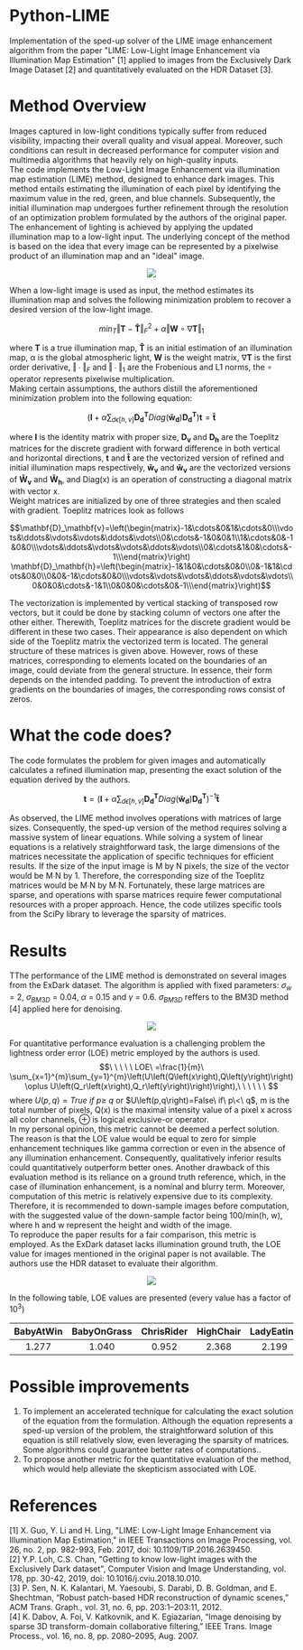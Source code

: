 # Python-LIME
Implementation of the sped-up solver of the LIME image enhancement algorithm from the paper "LIME: Low-Light Image Enhancement via Illumination Map Estimation" [1] applied to images from the Exclusively Dark Image Dataset [2] and quantitatively evaluated on the HDR Dataset [3].<br>

# Method Overview
Images captured in low-light conditions typically suffer from reduced visibility, impacting their overall quality and visual appeal. Moreover, such conditions can result in decreased performance for computer vision and multimedia algorithms that heavily rely on high-quality inputs.<br>
The code implements the Low-Light Image Enhancement via illumination map estimation (LIME) method, designed to enhance dark images. This method entails estimating the illumination of each pixel by identifying the maximum value in the red, green, and blue channels. Subsequently, the initial illumination map undergoes further refinement through the resolution of an optimization problem formulated by the authors of the original paper. The enhancement of lighting is achieved by applying the updated illumination map to a low-light input. The underlying concept of the method is based on the idea that every image can be represented by a pixelwise product of an illumination map and an "ideal" image.<br>

<p align='center'>
<img src='./readme_images/1.jpg'>
</p>

When a low-light image is used as input, the method estimates its illumination map and solves the following minimization problem to recover a desired version of the low-light image.<br>

```math
min_T‖\mathbf{T}-\mathbf{\hat{T}}‖_F^2+α‖\mathbf{W}∘\nabla\mathbf{T}‖_1
```

where $\mathbf{T}$ is a true illumination map, $\mathbf{\hat{T}}$ is an initial estimation of an illumination map, α is the global atmospheric light, $\mathbf{W}$ is the weight matrix, $\nabla\mathbf{T}$ is the first order derivative, $‖∙‖_F$ and $‖∙‖_1$ are the Frobenious and L1 norms, the ∘ operator represents pixelwise multiplication.<br>
Making certain assumptions, the authors distill the aforementioned minimization problem into the following equation:<br>

```math
(\mathbf{I}+\alpha\sum_{d\epsilon[h,v]}\mathbf{D^T_d}Diag(\mathbf{\widetilde{w}_d})\mathbf{D^T_d})\mathbf{t}=\mathbf{\hat{t}}
```

where $\mathbf{I}$ is the identity matrix with proper size, $\mathbf{D_v}$ and $\mathbf{D_h}$ are the Toeplitz matrices for the discrete gradient with forward difference in both vertical and horizontal directions, $\mathbf{t}$ and $\mathbf{\hat{t}}$ are the vectorized version of refined and initial illumination maps respectively, $\mathbf{\widetilde{w}_v}$ and $\mathbf{\widetilde{w}_v}$ are the vectorized versions of $\mathbf{\widetilde{W}_v}$ and $\mathbf{\widetilde{W}_h}$, and Diag(x) is an operation of constructing a diagonal matrix with vector x.<br>
Weight matrices are initialized by one of three strategies and then scaled with gradient. Toeplitz matrices look as follows
```math
\mathbf{D}_\mathbf{v}=\left(\begin{matrix}-1&\cdots&0&1&\cdots&0\\\vdots&\ddots&\vdots&\vdots&\ddots&\vdots\\0&\cdots&-1&0&0&1\\1&\cdots&0&-1&0&0\\\vdots&\ddots&\vdots&\vdots&\ddots&\vdots\\0&\cdots&1&0&\cdots&-1\\\end{matrix}\right)
\mathbf{D}_\mathbf{h}=\left(\begin{matrix}-1&1&0&\cdots&0&0\\0&-1&1&\cdots&0&0\\0&0&-1&\cdots&0&0\\\vdots&\vdots&\vdots&\ddots&\vdots&\vdots\\0&0&0&\cdots&-1&1\\0&0&0&\cdots&0&-1\\\end{matrix}\right)
```
The vectorization is implemented by vertical stacking of transposed row vectors, but it could be done by stacking column of vectors one after the other either. Therewith, Toeplitz matrices for the discrete gradient would be different in these two cases. Their appearance is also dependent on which side of the Toeplitz matrix the vectorized term is located. The general structure of these matrices is given above. However, rows of these matrices, corresponding to elements located on the boundaries of an image, could deviate from the general structure. In essence, their form depends on the intended padding. To prevent the introduction of extra gradients on the boundaries of images, the corresponding rows consist of zeros.<br>

# What the code does?
The code formulates the problem for given images and automatically calculates a refined illumination map, presenting the exact solution of the equation derived by the authors.
```math
\mathbf{t}=(\mathbf{I}+\alpha\sum_{d\epsilon[h,v]}\mathbf{D^T_d}Diag(\mathbf{\widetilde{w}_d})\mathbf{D^T_d})^{-1}\mathbf{\hat{t}}
```
As observed, the LIME method involves operations with matrices of large sizes. Consequently, the sped-up version of the method requires solving a massive system of linear equations. While solving a system of linear equations is a relatively straightforward task, the large dimensions of the matrices necessitate the application of specific techniques for efficient results. If the size of the input image is M by N pixels, the size of the vector would be M∙N by 1. Therefore, the corresponding size of the Toeplitz matrices would be M∙N by M∙N. Fortunately, these large matrices are sparse, and operations with sparse matrices require fewer computational resources with a proper approach. Hence, the code utilizes specific tools from the SciPy library to leverage the sparsity of matrices.

# Results
TThe performance of the LIME method is demonstrated on several images from the ExDark dataset. The algorithm is applied with fixed parameters: $\sigma_w$ = 2, $\sigma_{BM3D}$ = 0.04, $\alpha$ = 0.15 and $\gamma$ = 0.6. $\sigma_{BM3D}$ reffers to the BM3D method [4] applied here for denoising.<br>
<p align='center'>
<img src='./readme_images/2.jpg'>
</p>

For quantitative performance evaluation is a challenging problem the lightness order error (LOE) metric employed by the authors is used.
$$\ \ \ \ \ LOE\ =\frac{1}{m}\ \sum_{x=1}^{m}\sum_{y=1}^{m}\left(U\left(Q\left(x\right),Q\left(y\right)\right)\oplus U\left(Q_r\left(x\right),Q_r\left(y\right)\right)\right),\ \ \ \ \ \ $$
where $U\left(p,q\right)=True\ if\ p\geq\ q$ or $U\left(p,q\right)=False\ if\ p\<\ q$, m is the total number of pixels, Q(x) is the maximal intensity value of a pixel x across all color channels, ⊕ is logical exclusive-or operator.<br>
In my personal opinion, this metric cannot be deemed a perfect solution. The reason is that the LOE value would be equal to zero for simple enhancement techniques like gamma correction or even in the absence of any illumination enhancement. Consequently, qualitatively inferior results could quantitatively outperform better ones. Another drawback of this evaluation method is its reliance on a ground truth reference, which, in the case of illumination enhancement, is a nominal and blurry term. Moreover, computation of this metric is relatively expensive due to its complexity. Therefore, it is recommended to down-sample images before computation, with the suggested value of the down-sample factor being 100/min(h, w), where h and w represent the height and width of the image.<br>
To reproduce the paper results for a fair comparison, this metric is employed. As the ExDark dataset lacks illumination ground truth, the LOE value for images mentioned in the original paper is not available. The authors use the HDR dataset to evaluate their algorithm.


<p align='center'>
<img src='./readme_images/3.jpg'>
</p>

In the following table, LOE values are presented (every value has a factor of $10^3$)
<p align='center'>

| BabyAtWin | BabyOnGrass | ChrisRider | HighChair | LadyEating | SantaHelper |
| :---: | :---: | :---: | :---: | :---: | :---: |
| 1.277 | 1.040 | 0.952 | 2.368 | 2.199 | 2.374|

# Possible improvements
1. To implement an accelerated technique for calculating the exact solution of the equation from the formulation. Although the equation represents a sped-up version of the problem, the straightforward solution of this equation is still relatively slow, even leveraging the sparsity of matrices. Some algorithms could guarantee better rates of computations..<br>
2. To propose another metric for the quantitative evaluation of the method, which would help alleviate the skepticism associated with LOE.<br>

# References
[1]	X. Guo, Y. Li and H. Ling, "LIME: Low-Light Image Enhancement via Illumination Map Estimation," in IEEE Transactions on Image Processing, vol. 26, no. 2, pp. 982-993, Feb. 2017, doi: 10.1109/TIP.2016.2639450.<br>
[2]	Y.P. Loh, C.S. Chan, "Getting to know low-light images with the Exclusively Dark dataset", Computer Vision and Image Understanding, vol. 178, pp. 30-42, 2019, doi: 10.1016/j.cviu.2018.10.010.<br> 
[3]	P. Sen, N. K. Kalantari, M. Yaesoubi, S. Darabi, D. B. Goldman, and E. Shechtman, “Robust patch-based HDR reconstruction of dynamic scenes,” ACM Trans. Graph., vol. 31, no. 6, pp. 203:1–203:11, 2012.<br>
[4] K. Dabov, A. Foi, V. Katkovnik, and K. Egiazarian, “Image denoising by sparse 3D transform-domain collaborative filtering,” IEEE Trans. Image Process., vol. 16, no. 8, pp. 2080–2095, Aug. 2007.
